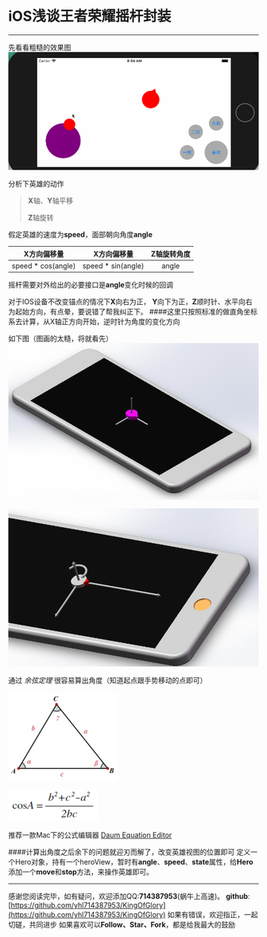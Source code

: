 # iOS浅谈王者荣耀摇杆封装
---
先看看粗糙的效果图
![](image/动画.gif)

分析下英雄的动作

> **X**轴、**Y**轴平移
> 
> **Z**轴旋转

假定英雄的速度为**speed**，面部朝向角度**angle**

| X方向偏移量  | X方向偏移量 | Z轴旋转角度 |
|:-------------:|:---------------:|:-------------:|
| speed * cos(angle) | speed * sin(angle) | angle |

摇杆需要对外给出的必要接口是**angle**变化时候的回调

对于IOS设备不改变锚点的情况下**X**向右为正， **Y**向下为正，**Z**顺时针、水平向右为起始方向，有点晕，要说错了帮我纠正下。
####这里只按照标准的做直角坐标系去计算，从X轴正方向开始，逆时针为角度的变化方向

如下图（图画的太糙，将就看先）
![](image/屏幕.jpg)

![](image/iPhone坐标系.png)

通过 *余弦定理* 很容易算出角度（知道起点跟手势移动的点即可）

![](image/余弦定理图.jpg)

![](image/余弦定理公式.png)

推荐一款Mac下的公式编辑器 [Daum Equation Editor](https://itunes.apple.com/cn/app/daum-%E5%85%AC%E5%BC%8F%E7%BC%96%E8%BE%91%E5%99%A8/id540665783?mt=12)

####计算出角度之后余下的问题就迎刃而解了，改变英雄视图的位置即可
定义一个Hero对象，持有一个heroView，暂时有**angle**、**speed**、**state**属性，给**Hero**添加一个**move**和**stop**方法，来操作英雄即可。

****
感谢您阅读完毕，如有疑问，欢迎添加QQ:**714387953**(蜗牛上高速)。
**github**:[https://github.com/yhl714387953/KingOfGlory](https://github.com/yhl714387953/KingOfGlory)
如果有错误，欢迎指正，一起切磋，共同进步
如果喜欢可以**Follow、Star、Fork**，都是给我最大的鼓励